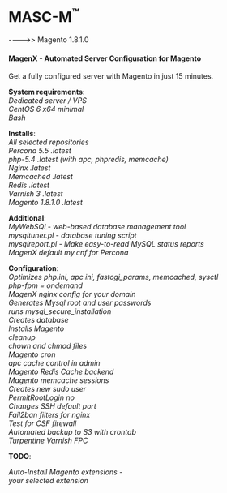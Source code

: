 MASC-M<sup>™</sup>
======

---->> Magento 1.8.1.0

#### MagenX - Automated Server Configuration for Magento
Get a fully configured server with Magento in just 15 minutes.

**System requirements**:<br/>
*Dedicated server / VPS*<br/>
*CentOS 6 x64 minimal*<br/>
*Bash*<br/>

**Installs**:<br/>
*All selected repositories*<br/>
*Percona 5.5 .latest*<br/>
*php-5.4 .latest (with apc, phpredis, memcache)*<br/>
*Nginx .latest*<br/>
*Memcached .latest*<br/>
*Redis .latest*<br/>
*Varnish 3 .latest*<br/>
*Magento 1.8.1.0 .latest*<br/>

**Additional**:<br/>
*MyWebSQL- web-based database management tool*<br/>
*mysqltuner.pl - database tuning script*<br/>
*mysqlreport.pl - Make easy-to-read MySQL status reports*<br/>
*MagenX default my.cnf for Percona*<br/>

**Configuration**:<br/>
*Optimizes php.ini, apc.ini, fastcgi_params, memcached, sysctl*<br/>
*php-fpm = ondemand*<br/>
*MagenX nginx config for your domain*<br/>
*Generates Mysql root and user passwords*<br/>
*runs mysql_secure_installation*<br/>
*Creates database*<br/>
*Installs Magento*<br/>
*cleanup*<br/>
*chown and chmod files*<br/>
*Magento cron*<br/>
*apc cache control in admin*<br/>
*Magento Redis Cache backend*<br/>
*Magento memcache sessions*<br/>
*Creates new sudo user*<br/>
*PermitRootLogin no*<br/>
*Changes SSH default port*<br/>
*Fail2ban filters for nginx*<br/>
*Test for CSF firewall*<br/>
*Automated backup to S3 with crontab*<br/>
*Turpentine Varnish FPC*<br/>


**TODO**:<br/>

*Auto-Install Magento extensions -*<br/>
*your selected extension*<br/>
 
